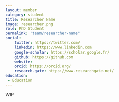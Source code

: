 ```yaml
---
layout: member
category: student
title: Researcher Name
image: researcher.png
role: PhD Student
permalink: 'team/researcher-name'
social:
    twitter: https://twitter.com/
    linkedin: https://www.linkedin.com
    google-scholar: https://scholar.google.fr/
    github: https://github.com
    website:
    orcid: https://orcid.org/
    research-gate: https://www.researchgate.net/
education:
 - Education
---
```


WIP
